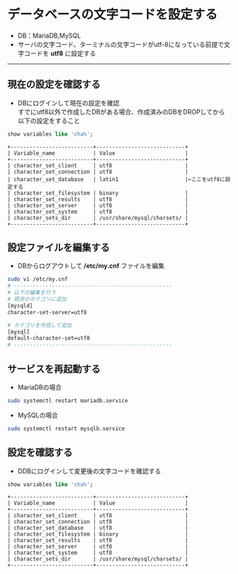 # データベースの文字コードを設定する  
* DB：MariaDB,MySQL
* サーバの文字コード、ターミナルの文字コードがutf-8になっている前提で文字コードを __utf8__ に設定する

***
## 現在の設定を確認する  
* DBにログインして現在の設定を確認  
すでにutf8以外で作成したDBがある場合、作成済みのDBをDROPしてから以下の設定をすること
```sql
show variables like 'cha%';
```

```
+--------------------------+----------------------------+
| Variable_name            | Value                      |
+--------------------------+----------------------------+
| character_set_client     | utf8                       |
| character_set_connection | utf8                       |
| character_set_database   | latin1                     |←ここをutf8に設定する
| character_set_filesystem | binary                     |
| character_set_results    | utf8                       |
| character_set_server     | utf8                       |
| character_set_system     | utf8                       |
| character_sets_dir       | /usr/share/mysql/charsets/ |
+--------------------------+----------------------------+
```

## 設定ファイルを編集する  
* DBからログアウトして __/etc/my.cnf__ ファイルを編集
```bash
sudo vi /etc/my.cnf
# --------------------------------------------------
# 以下の編集を行う
# 既存のカテゴリに追加
[mysqld]
character-set-server=utf8

# カテゴリを作成して追加
[mysql]
default-character-set=utf8
# --------------------------------------------------
```

## サービスを再起動する  
* MariaDBの場合
```bash
sudo systemctl restart mariadb.service
```
* MySQLの場合
```bash
sudo systemctl restart mysqlb.service
```

## 設定を確認する  
* DDBにログインして変更後の文字コードを確認する
```sql
show variables like 'cha%';
```
```
+--------------------------+----------------------------+
| Variable_name            | Value                      |
+--------------------------+----------------------------+
| character_set_client     | utf8                       |
| character_set_connection | utf8                       |
| character_set_database   | utf8                       |
| character_set_filesystem | binary                     |
| character_set_results    | utf8                       |
| character_set_server     | utf8                       |
| character_set_system     | utf8                       |
| character_sets_dir       | /usr/share/mysql/charsets/ |
+--------------------------+----------------------------+
```
